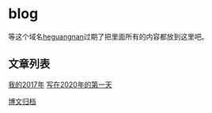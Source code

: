 # blog
等这个域名[heguangnan](http://www.heguangnan.com/)过期了把里面所有的内容都放到这里吧。

## 文章列表
[我的2017年](https://github.com/compasses/blog/blob/master/2018/%E6%88%91%E7%9A%842017%E5%B9%B4.md)
[写在2020年的第一天](./2020/第一天.md)

[博文归档](https://github.com/compasses/blogFiles/tree/master/content/post)

